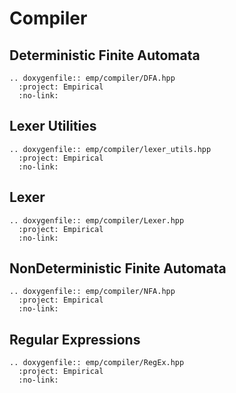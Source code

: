 # Compiler

## Deterministic Finite Automata

```{eval-rst}
.. doxygenfile:: emp/compiler/DFA.hpp
  :project: Empirical
  :no-link:
```

## Lexer Utilities

```{eval-rst}
.. doxygenfile:: emp/compiler/lexer_utils.hpp
  :project: Empirical
  :no-link:
```

## Lexer

```{eval-rst}
.. doxygenfile:: emp/compiler/Lexer.hpp
  :project: Empirical
  :no-link:
```

## NonDeterministic Finite Automata

```{eval-rst}
.. doxygenfile:: emp/compiler/NFA.hpp
  :project: Empirical
  :no-link:
```

## Regular Expressions

```{eval-rst}
.. doxygenfile:: emp/compiler/RegEx.hpp
  :project: Empirical
  :no-link:
```
